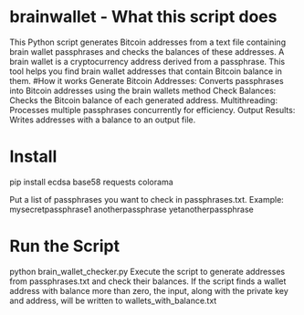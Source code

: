 # brainwallet - What this script does
This Python script generates Bitcoin addresses from a text file containing brain wallet passphrases and checks the balances of these addresses. A brain wallet is a cryptocurrency address derived from a passphrase. This tool helps you find brain wallet addresses that contain Bitcoin balance in them.
#How it works
Generate Bitcoin Addresses: Converts passphrases into Bitcoin addresses using the brain wallets method
Check Balances: Checks the Bitcoin balance of each generated address.
Multithreading: Processes multiple passphrases concurrently for efficiency.
Output Results: Writes addresses with a balance to an output file.

# Install
pip install ecdsa base58 requests colorama

Put a list of passphrases you want to check in passphrases.txt. Example:
mysecretpassphrase1
anotherpassphrase
yetanotherpassphrase

# Run the Script
python brain_wallet_checker.py
Execute the script to generate addresses from passphrases.txt and check their balances. If the script finds a wallet address with balance more than zero, the input, along with the private key and address, will be written to wallets_with_balance.txt



